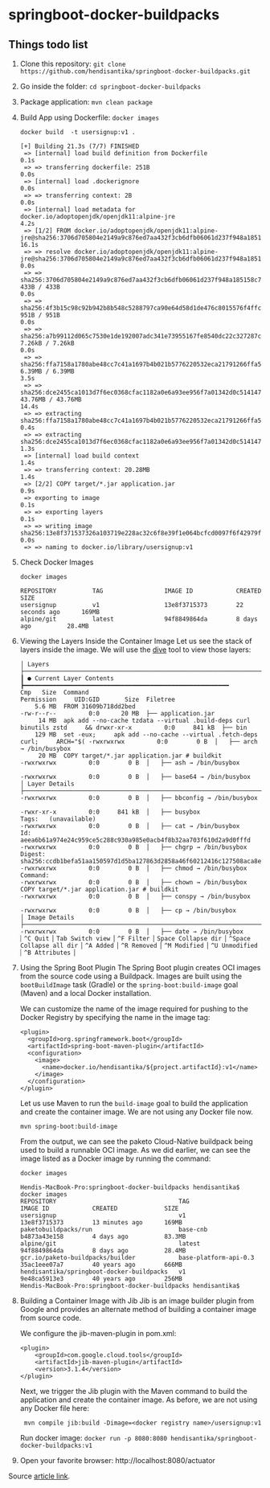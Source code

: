 # springboot-docker-buildpacks
## Things todo list
1. Clone this repository: `git clone https://github.com/hendisantika/springboot-docker-buildpacks.git`
2. Go inside the folder: `cd springboot-docker-buildpacks`
3. Package application: `mvn clean package`
4. Build App using Dockerfile: `docker images`
    ```docker
    docker build  -t usersignup:v1 .
    
    [+] Building 21.3s (7/7) FINISHED                                                                                                                                           
     => [internal] load build definition from Dockerfile                                                                                                                   0.1s
     => => transferring dockerfile: 251B                                                                                                                                   0.0s
     => [internal] load .dockerignore                                                                                                                                      0.0s
     => => transferring context: 2B                                                                                                                                        0.0s
     => [internal] load metadata for docker.io/adoptopenjdk/openjdk11:alpine-jre                                                                                           4.2s
     => [1/2] FROM docker.io/adoptopenjdk/openjdk11:alpine-jre@sha256:3706d705804e2149a9c876ed7aa432f3cb6dfb06061d237f948a185158c71a4c                                    16.1s
     => => resolve docker.io/adoptopenjdk/openjdk11:alpine-jre@sha256:3706d705804e2149a9c876ed7aa432f3cb6dfb06061d237f948a185158c71a4c                                     0.0s
     => => sha256:3706d705804e2149a9c876ed7aa432f3cb6dfb06061d237f948a185158c71a4c 433B / 433B                                                                             0.0s
     => => sha256:4f3b15c98c92b942b8b548c5288797ca90e64d58d1de476c8015576f4ffc1e0f 951B / 951B                                                                             0.0s
     => => sha256:a7b99112d065c7530e1de192007adc341e73955167fe8540dc22c327287ca9eb 7.26kB / 7.26kB                                                                         0.0s
     => => sha256:ffa7158a1780abe48cc7c41a1697b4b021b5776220532eca21791266ffa5b860 6.39MB / 6.39MB                                                                         3.5s
     => => sha256:dce2455ca1013d7f6ec0368cfac1182a0e6a93ee956f7a01342d0c514147478f 43.76MB / 43.76MB                                                                      14.4s
     => => extracting sha256:ffa7158a1780abe48cc7c41a1697b4b021b5776220532eca21791266ffa5b860                                                                              0.4s
     => => extracting sha256:dce2455ca1013d7f6ec0368cfac1182a0e6a93ee956f7a01342d0c514147478f                                                                              1.3s
     => [internal] load build context                                                                                                                                      1.4s
     => => transferring context: 20.28MB                                                                                                                                   1.4s
     => [2/2] COPY target/*.jar application.jar                                                                                                                            0.9s
     => exporting to image                                                                                                                                                 0.1s
     => => exporting layers                                                                                                                                                0.1s
     => => writing image sha256:13e8f371537326a103719e228ac32c6f8e39f1e064bcfcd0097f6f42979fe823                                                                           0.0s
     => => naming to docker.io/library/usersignup:v1 
    ```
5. Check Docker Images
    ```docker
    docker images 
    
    REPOSITORY          TAG                 IMAGE ID            CREATED             SIZE
    usersignup          v1                  13e8f3715373        22 seconds ago      169MB
    alpine/git          latest              94f8849864da        8 days ago          28.4MB
    ```
6. Viewing the Layers Inside the Container Image
Let us see the stack of layers inside the image. We will use the [dive](https://github.com/wagoodman/dive) tool to view those layers:
    ```shell script
    │ Layers ├─────────────────────────────────────────────────────────────────────────── ┃ ● Current Layer Contents ┣━━━━━━━━━━━━━━━━━━━━━━━━━━━━━━━━━━━━━━━━━━━━━━━━━━━━━━━━━
    Cmp   Size  Command                                                                   Permission     UID:GID       Size  Filetree
        5.6 MB  FROM 31609b718dd2bed                                                      -rw-r--r--         0:0      20 MB  ├── application.jar
         14 MB  apk add --no-cache tzdata --virtual .build-deps curl binutils zstd     && drwxr-xr-x         0:0     841 kB  ├── bin                    
        129 MB  set -eux;     apk add --no-cache --virtual .fetch-deps curl;     ARCH="$( -rwxrwxrwx         0:0        0 B  │   ├── arch → /bin/busybox
         20 MB  COPY target/*.jar application.jar # buildkit                              -rwxrwxrwx         0:0        0 B  │   ├── ash → /bin/busybox   
                                                                                          -rwxrwxrwx         0:0        0 B  │   ├── base64 → /bin/busybox  
    │ Layer Details ├──────────────────────────────────────────────────────────────────── -rwxrwxrwx         0:0        0 B  │   ├── bbconfig → /bin/busybox
                                                                                          -rwxr-xr-x         0:0     841 kB  │   ├── busybox           
    Tags:   (unavailable)                                                                 -rwxrwxrwx         0:0        0 B  │   ├── cat → /bin/busybox  
    Id:     aeea6b61a974e24c959ce5c288c930a985e0acb4f8b32aa703f610d2a9d0fffd              -rwxrwxrwx         0:0        0 B  │   ├── chgrp → /bin/busybox
    Digest: sha256:ccdb1befa51aa150597d1d5ba127863d2858a46f60212416c127508aca8e27ee       -rwxrwxrwx         0:0        0 B  │   ├── chmod → /bin/busybox
    Command:                                                                              -rwxrwxrwx         0:0        0 B  │   ├── chown → /bin/busybox 
    COPY target/*.jar application.jar # buildkit                                          -rwxrwxrwx         0:0        0 B  │   ├── conspy → /bin/busybox
                                                                                          -rwxrwxrwx         0:0        0 B  │   ├── cp → /bin/busybox  
    │ Image Details ├──────────────────────────────────────────────────────────────────── -rwxrwxrwx         0:0        0 B  │   ├── date → /bin/busybox
    ▏^C Quit ▏Tab Switch view ▏^F Filter ▏Space Collapse dir ▏^Space Collapse all dir ▏^A Added ▏^R Removed ▏^M Modified ▏^U Unmodified ▏^B Attributes ▏                        
    ```
7. Using the Spring Boot Plugin The Spring Boot plugin creates OCI images from the source code using a Buildpack. Images
   are built using the `bootBuildImage` task (Gradle) or the `spring-boot:build-image` goal (Maven) and a local Docker
   installation.

   We can customize the name of the image required for pushing to the Docker Registry by specifying the name in the
   image tag:
   ```shell script
   <plugin>
     <groupId>org.springframework.boot</groupId>
     <artifactId>spring-boot-maven-plugin</artifactId>
     <configuration>
       <image>
         <name>docker.io/hendisantika/${project.artifactId}:v1</name>
       </image>
     </configuration>
   </plugin>
   ```

   Let us use Maven to run the `build-image` goal to build the application and create the container image. We are not
   using any Docker file now.
   ```shell script
   mvn spring-boot:build-image
   ```

   From the output, we can see the paketo Cloud-Native buildpack being used to build a runnable OCI image. As we did
   earlier, we can see the image listed as a Docker image by running the command:
   ```docker
   docker images 
    
   Hendis-MacBook-Pro:springboot-docker-buildpacks hendisantika$ docker images 
   REPOSITORY                                  TAG                     IMAGE ID            CREATED             SIZE
   usersignup                                  v1                      13e8f3715373        13 minutes ago      169MB
   paketobuildpacks/run                        base-cnb                b4873a43e158        4 days ago          83.3MB
   alpine/git                                  latest                  94f8849864da        8 days ago          28.4MB
   gcr.io/paketo-buildpacks/builder            base-platform-api-0.3   35ac1eee07a7        40 years ago        666MB
   hendisantika/springboot-docker-buildpacks   v1                      9e48ca5913e3        40 years ago        256MB
   Hendis-MacBook-Pro:springboot-docker-buildpacks hendisantika$ 

   ```
8. Building a Container Image with Jib
    Jib is an image builder plugin from Google and provides an alternate method of building a container image from source code.

    We configure the jib-maven-plugin in pom.xml:
    ```shell script
    <plugin>
        <groupId>com.google.cloud.tools</groupId>
        <artifactId>jib-maven-plugin</artifactId>
        <version>3.1.4</version>
   </plugin>
    ```

   Next, we trigger the Jib plugin with the Maven command to build the application and create the container image. As
   before, we are not using any Docker file here:
   ```docker
    mvn compile jib:build -Dimage=<docker registry name>/usersignup:v1
    ```
   Run docker image: `docker run -p 8080:8080 hendisantika/springboot-docker-buildpacks:v1`
9. Open your favorite browser: http://localhost:8080/actuator

Source [article link](https://reflectoring.io/spring-boot-docker/).
